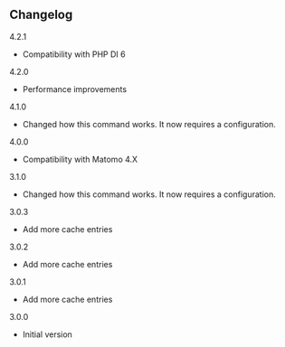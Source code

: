 ## Changelog

4.2.1
- Compatibility with PHP DI 6

4.2.0
- Performance improvements

4.1.0
- Changed how this command works. It now requires a configuration.

4.0.0
- Compatibility with Matomo 4.X

3.1.0
- Changed how this command works. It now requires a configuration.

3.0.3
- Add more cache entries

3.0.2
- Add more cache entries

3.0.1
- Add more cache entries

3.0.0
- Initial version
